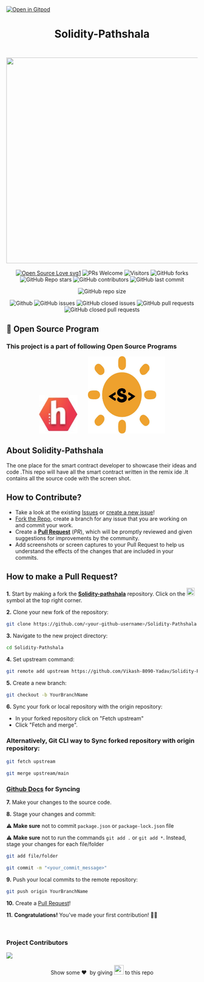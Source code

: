 [![Open in Gitpod](https://gitpod.io/button/open-in-gitpod.svg)](https://gitpod.io/#https://github.com/Vikash-8090-Yadav/Solidity-Pathshala)
# <p align = "center"> Solidity-Pathshala </p>
<br>

<img src ="https://user-images.githubusercontent.com/85225156/171922224-4eebf0b7-619d-4120-838f-afe105132d39.png" width = "1050"  height ="540">
<br>

 <div align="center">
 <p>

[![Open Source Love svg1](https://badges.frapsoft.com/os/v1/open-source.svg?v=103)](https://github.com/ellerbrock/open-source-badges/)
![PRs Welcome](https://img.shields.io/badge/PRs-welcome-brightgreen.svg?style=flat)
![Visitors](https://api.visitorbadge.io/api/visitors?path=Vikash-8090-Yadav%2FSolidity-Pathshala%20&countColor=%23263759&style=flat)
![GitHub forks](https://img.shields.io/github/forks/Vikash-8090-Yadav/Solidity-Pathshala)
![GitHub Repo stars](https://img.shields.io/github/stars/Vikash-8090-Yadav/Solidity-Pathshala)
![GitHub contributors](https://img.shields.io/github/contributors/Vikash-8090-Yadav/Solidity-Pathshala)
![GitHub last commit](https://img.shields.io/github/last-commit/Vikash-8090-Yadav/Solidity-Pathshala)
  
![GitHub repo size](https://img.shields.io/github/repo-size/Vikash-8090-Yadav/Solidity-Pathshala)

![Github](https://img.shields.io/github/license/Vikash-8090-Yadav/Solidity-Pathshala)
![GitHub issues](https://img.shields.io/github/issues/Vikash-8090-Yadav/Solidity-Pathshala)
![GitHub closed issues](https://img.shields.io/github/issues-closed-raw/Vikash-8090-Yadav/Solidity-Pathshala)
![GitHub pull requests](https://img.shields.io/github/issues-pr/Vikash-8090-Yadav/Solidity-Pathshala)
![GitHub closed pull requests](https://img.shields.io/github/issues-pr-closed/Vikash-8090-Yadav/Solidity-Pathshala)
 </p>
 </div>
 
## 📌 Open Source Program</h2>

### This project is a part of following Open Source Programs</h2>

<div align="center" >

 <img src="./Images/Hsoc22Logo.jpg" width="20%" height="20%">
 &nbsp; &nbsp; &nbsp;
 <img src="./Images/ssoc22.jpg" style=" width:203px ; height:203px " >  
</div>

##  About Solidity-Pathshala

The one place for the smart contract developer to showcase their ideas and code .This repo will have all the smart contract written in the remix ide .It contains all the source code with  the screen shot.
  
## How to Contribute?

- Take a look at the existing [Issues](https://github.com/ssurbhi09/Github-Automation/issues) or [create a new issue](https://github.com/Vikash-8090-Yadav/Solidity-Pathshala/issues/new)!
- [Fork the Repo](https://github.com/Vikash-8090-Yadav/Github-Automation/issues/new/fork), create a branch for any issue that you are working on and commit your work.
- Create a **[Pull Request](CodingEasy)** (_PR_), which will be promptly reviewed and given suggestions for improvements by the community.
- Add screenshots or screen captures to your Pull Request to help us understand the effects of the changes that are included in your commits.

## How to make a Pull Request?

**1.** Start by making a fork the [**Solidity-pathshala**](https://github.com/Vikash-8090-Yadav/Solidity-Pathshala) repository. Click on the <a href="https://github.com/Vikash-8090-Yadav/Solidity-Pathshala/fork"><img src="https://i.imgur.com/G4z1kEe.png" height="21" width="21"></a> symbol at the top right corner.

**2.** Clone your new fork of the repository:

```bash
git clone https://github.com/<your-github-username>/Solidity-Pathshala
```

**3.** Navigate to the new project directory:

```bash
cd Solidity-Pathshala
```

**4.** Set upstream command:

```bash
git remote add upstream https://github.com/Vikash-8090-Yadav/Solidity-Pathshala.git
```

**5.** Create a new branch:

```bash
git checkout -b YourBranchName
```

**6.** Sync your fork or local repository with the origin repository:

- In your forked repository click on "Fetch upstream"
- Click "Fetch and merge".

### Alternatively, Git CLI way to Sync forked repository with origin repository:

```bash
git fetch upstream
```

```bash
git merge upstream/main
```

### [Github Docs](https://docs.github.com/en/github/collaborating-with-pull-requests/addressing-merge-conflicts/resolving-a-merge-conflict-on-github) for Syncing

**7.** Make your changes to the source code.

**8.** Stage your changes and commit:

⚠️ **Make sure** not to commit `package.json` or `package-lock.json` file

⚠️ **Make sure** not to run the commands ```git add .``` or ```git add *```. Instead, stage your changes for each file/folder

```bash
git add file/folder
```

```bash
git commit -m "<your_commit_message>"
```

**9.** Push your local commits to the remote repository:

```bash
git push origin YourBranchName
```

**10.** Create a [Pull Request](https://help.github.com/en/github/collaborating-with-issues-and-pull-requests/creating-a-pull-request)!

**11.** **Congratulations!** You've made your first contribution! 🙌🏼

</br>

### Project Contributors
<a href="https://github.com/Vikash-8090-Yadav/Solidity-Pathshala/graphs/contributors">
<img src="https://contrib.rocks/image?repo=Vikash-8090-Yadav/Solidity-Pathshala" />
</a>

<p align = "center">
Show some ❤️&nbsp; by giving <img src="https://imgur.com/o7ncZFp.jpg" height=25px width=25px> to this repo
</p>
